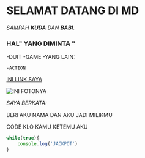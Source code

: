 # SELAMAT DATANG DI MD #

_SAMPAH **KUDA** DAN **BABI**_.

### HAL" YANG DIMINTA "
-DUIT 
-GAME
-YANG LAIN:

    -ACTION
[INI LINK SAYA ](https://www.herringboneandsui.com/admin/media/product/retina-size-177-hs-su-1041-suits-and-jackets-amalfi-charcoal-grey-suit.jpg)

![INI FOTONYA](https://ae01.alicdn.com/kf/HTB1J0hbSpXXXXbuaXXXq6xXFXXXU/M-oda-Dziewczyna-Stroje-K-pielowe-Jednocz-ciowe-Stroje-K-pielowe-jedno-Druku-Sukienka-Z-Kr.jpg)

_SAYA BERKATA:_ 

BERI AKU NAMA DAN AKU JADI MILIKMU

CODE KLO KAMU KETEMU AKU 

```javascript
while(true){
    console.log('JACKPOT')
}
```